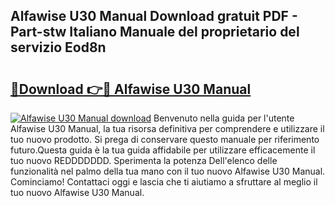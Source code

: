 ## Alfawise U30 Manual Download gratuit PDF - Part-stw Italiano Manuale del proprietario del servizio Eod8n

# <h2><a href="http://dfebtrf.blite.top/?on=Alfawise+U30+Manual">🔗Download 👉🔴 Alfawise U30 Manual</a></h2>

[![Alfawise U30 Manual download](https://i.imgur.com/lujVjoI.png)](http://dfebtrf.blite.top/?on=Alfawise+U30+Manual)
Benvenuto nella guida per l'utente Alfawise U30 Manual, la tua risorsa definitiva per comprendere e utilizzare il tuo nuovo prodotto. Si prega di conservare questo manuale per riferimento futuro.Questa guida è la tua guida affidabile per utilizzare efficacemente il tuo nuovo REDDDDDDD. Sperimenta la potenza Dell'elenco delle funzionalità nel palmo della tua mano con il tuo nuovo Alfawise U30 Manual. Cominciamo! Contattaci oggi e lascia che ti aiutiamo a sfruttare al meglio il tuo nuovo Alfawise U30 Manual.
